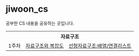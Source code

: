 # jiwoon_cs
공부한 CS 내용을 공유하는 곳입니다.

<table>
<tr><th colspan = "3">자료구조</th></tr>
<tr><td>1주차</td><td><a href = "https://nebulaisme.tistory.com/46">자료구조와 복잡도</a></td><td><a href = "https://nebulaisme.tistory.com/47">선형자료구조:배열/연결리스트</a></td></tr>
  
</table>
